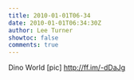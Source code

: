 ```yaml
---
title: 2010-01-01T06-34
date: 2010-01-01T06:34:30Z
author: Lee Turner
showtoc: false
comments: true
---
```


Dino World [pic] http://ff.im/-dDaJg

